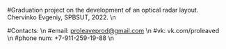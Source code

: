 #Graduation project on the development of an optical radar layout. Chervinko Evgeniy, SPBSUT, 2022.  \n

#Contacts: \n
#email:      proleaveprod@gmail.com \n
#vk:         vk.com/proleaved \n
#phone num:  +7-911-259-19-88 \n
